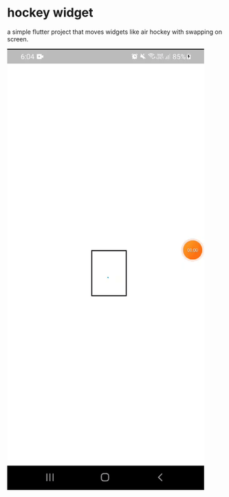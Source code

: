 # hockey widget

a simple flutter project that moves widgets like air hockey with swapping on screen.

![gif](https://github.com/kiaxseventh/HockeyWidget/raw/master/preview.gif?raw=true)
